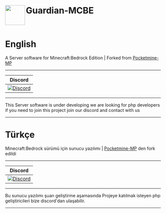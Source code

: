 <h1>Guardian-MCBE<img src="https://s15.directupload.net/images/190131/ikfhmyx3.png" height="64" width="64" align="left"></img></h1>
<br />
<h1>English</h1>
A Server software for Minecraft:Bedrock Edition | Forked from <a href="https://github.com/pmmp/PocketMine-MP">Pocketmine-MP</a>

------------       

| Discord |
| :---: |
| [![Discord](https://img.shields.io/badge/Discord-Guardian-%237289da.svg)](https://discord.gg/2qussBx) |

------------

This Server software is under developing we are looking for php developers if you need to join this project join our discord and contact with us

------------

<h1>Türkçe</h1>
Minecraft:Bedrock sürümü için sunucu yazılımı | <a href="https://github.com/pmmp/PocketMine-MP">Pocketmine-MP</a> den fork edildi

------------       

| Discord |
| :---: |
| [![Discord](https://img.shields.io/badge/Discord-Guardian-%237289da.svg)](https://discord.gg/2qussBx) |

------------

Bu sunucu yazılımı şuan geliştirme aşamasında Projeye katılmak isteyen php geliştiricileri bize discord'dan ulaşabilir.

------------
